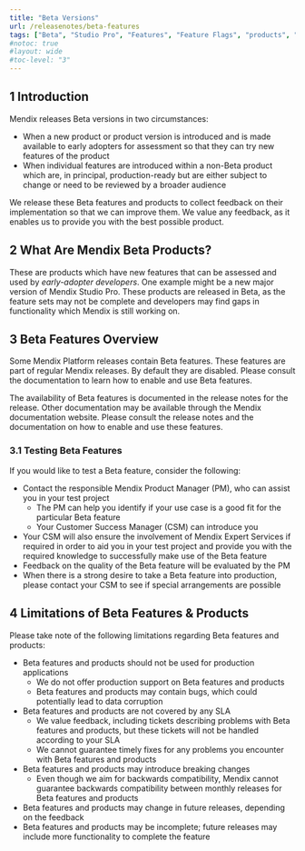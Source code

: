 ```yaml
---
title: "Beta Versions"
url: /releasenotes/beta-features
tags: ["Beta", "Studio Pro", "Features", "Feature Flags", "products", "features and products"]
#notoc: true
#layout: wide
#toc-level: "3"
---
```


## 1 Introduction

Mendix releases Beta versions in two circumstances:

* When a new product or product version is introduced and is made available to early adopters for assessment so that they can try new features of the product
* When individual features are introduced within a non-Beta product which are, in principal, production-ready but are either subject to change or need to be reviewed by a broader audience

We release these Beta features and products to collect feedback on their implementation so that we can improve them. We value any feedback, as it enables us to provide you with the best possible product.

## 2 What Are Mendix Beta Products?

These are products which have new features that can be assessed and used by *early-adopter developers*. One example might be a new major version of Mendix Studio Pro. These products are released in Beta, as the feature sets may not be complete and developers may find gaps in functionality which Mendix is still working on.

## 3 Beta Features Overview

Some Mendix Platform releases contain Beta features. These features are part of regular Mendix releases. By default they are disabled. Please consult the documentation to learn how to enable and use Beta features.

The availability of Beta features is documented in the release notes for the release. Other documentation may be available through the Mendix documentation website. Please consult the release notes and the documentation on how to enable and use these features.

### 3.1 Testing Beta Features

If you would like to test a Beta feature, consider the following:

* Contact the responsible Mendix Product Manager (PM), who can assist you in your test project
    * The PM can help you identify if your use case is a good fit for the particular Beta feature
    * Your Customer Success Manager (CSM) can introduce you
* Your CSM will also ensure the involvement of Mendix Expert Services if required in order to aid you in your test project and provide you with the required knowledge to successfully make use of the Beta feature
* Feedback on the quality of the Beta feature will be evaluated by the PM
* When there is a strong desire to take a Beta feature into production, please contact your CSM to see if special arrangements are possible

## 4 Limitations of Beta Features & Products

Please take note of the following limitations regarding Beta features and products:

* Beta features and products should not be used for production applications
    * We do not offer production support on Beta features and products
    * Beta features and products may contain bugs, which could potentially lead to data corruption
* Beta features and products are not covered by any SLA
    * We value feedback, including tickets describing problems with Beta features and products, but these tickets will not be handled according to your SLA
    * We cannot guarantee timely fixes for any problems you encounter with Beta features and products 
* Beta features and products may introduce breaking changes
    * Even though we aim for backwards compatibility, Mendix cannot guarantee backwards compatibility between monthly releases for Beta features and products
* Beta features and products may change in future releases, depending on the feedback
* Beta features and products may be incomplete; future releases may include more functionality to complete the feature
